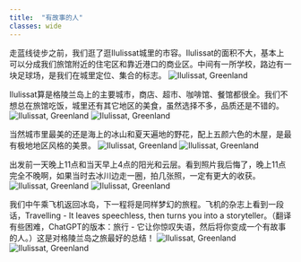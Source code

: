 ```yaml
---
title:  "有故事的人"
classes: wide
---
```


走蓝线徒步之前，我们逛了逛Ilulissat城里的市容。Ilulissat的面积不大，基本上可以分成我们旅馆附近的住宅区和靠近港口的商业区。中间有一所学校，路边有一块足球场，是我们在城里定位、集合的标志。
![Ilulissat, Greenland](https://ik.imagekit.io/wavelet/2019-Greenland/tr:n-blogs_w/IMG_20190701_082618.jpg)

Ilulissat算是格陵兰岛上的主要城市，商店、超市、咖啡馆、餐馆都很全。我们不想总在旅馆吃饭，城里还有其它地区的美食，虽然选择不多，品质还是不错的。
![Ilulissat, Greenland](https://ik.imagekit.io/wavelet/2019-Greenland/tr:n-blogs_w/IMG_20190701_115145.jpg)
![Ilulissat, Greenland](https://ik.imagekit.io/wavelet/2019-Greenland/tr:n-blogs_w/IMG_20190701_122208.jpg)

当然城市里最美的还是海上的冰山和夏天遍地的野花，配上五颜六色的木屋，是最有极地地区风格的美景。
![Ilulissat, Greenland](https://ik.imagekit.io/wavelet/2019-Greenland/tr:n-blogs_w/_90A2118.jpg)
![Ilulissat, Greenland](https://ik.imagekit.io/wavelet/2019-Greenland/tr:n-blogs_h/BURST20190701112438372.jpg)

出发前一天晚上11点和当天早上4点的阳光和云层。看到照片我后悔了，晚上11点完全不晚啊，如果当时去冰川边走一圈，拍几张照，一定有更大的收获。
![Ilulissat, Greenland](https://ik.imagekit.io/wavelet/2019-Greenland/tr:n-blogs_w/_90A2226-Enhanced-NR-Edit.jpg)
![Ilulissat, Greenland](https://ik.imagekit.io/wavelet/2019-Greenland/tr:n-blogs_w/_MG_0939.jpg)

我们中午乘飞机返回冰岛，下一程将是同样梦幻的旅程。飞机的杂志上看到一段话，Travelling - It leaves speechless, then turns you into a storyteller。（翻译有些困难，ChatGPT的版本：旅行 - 它让你惊叹失语，然后将你变成一个有故事的人。）这是对格陵兰岛之旅最好的总结！
![Ilulissat, Greenland](https://ik.imagekit.io/wavelet/2019-Greenland/tr:n-blogs_h/IMG_20190702_104027.jpg)
![Ilulissat, Greenland](https://ik.imagekit.io/wavelet/2019-Greenland/tr:n-blogs_w/IMG_20190702_151633-Edit.jpg)
